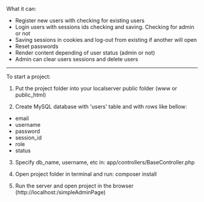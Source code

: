 What it can:

 - Register new users with checking for existing users
 - Login users with sessions ids checking and saving. Checking for admin or not
 - Saving sessions in cookies and log-out from existing if another will open
 - Reset passwords
 - Render content depending of user status (admin or not) 
 - Admin can clear users sessions and delete users
 
---------------------------------------------------------------------- 
 
To start a project: 

1) Put the project folder into your localserver public folder (www or public_html)

2) Create MySQL database with 'users' table and with rows like bellow: 
  - email
  - username
  - password
  - session_id
  - role
  - status
  
3) Specify db_name, username, etc in: app/controllers/BaseController.php
 
4) Open project folder in terminal and run: composer install

5) Run the server and open project in the browser (http://localhost:<port>/simpleAdminPage)
